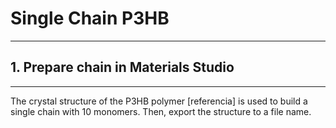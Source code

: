 # Single Chain P3HB

-------------------------------------

## 1. Prepare chain in Materials Studio

-------------------------------------

The crystal structure of the P3HB polymer [referencia] is used to build a single chain with 10 monomers. Then, export the structure to a file name.
